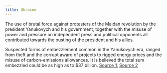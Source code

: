 ```yaml
---
title: Ukraine
---
```

The use of brutal force against protesters of the Maidan revolution by the president Yanukovych and his government, together with the misuse of power and pressure on independent press and political opponents all contributed towards the ousting of the president and his allies. 

Suspected forms of embezzlement common in the Yanukovych era, ranged from theft and the corrupt award of projects to rigged energy prices and the misuse of carbon-emissions allowances. It is believed the total sum embezzled could be as high as to $37 billion. [Source 1](https://www.bbc.com/news/world-europe-25182830), [Source 2]( https://www.politico.eu/article/eu-takes-yanukovych-aides-off-blacklist/)

